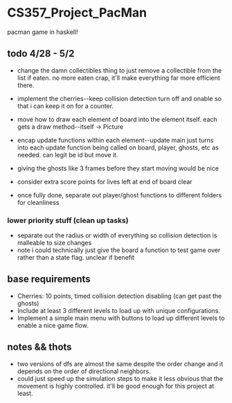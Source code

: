 # CS357_Project_PacMan
pacman game in haskell!


## todo 4/28 - 5/2
+ change the damn collectibles thing to just remove a collectible from the list if eaten. no more eaten crap, it'll make everything far more efficient there.

+ implement the cherries--keep collision detection turn off and onable so that i can keep it on for a counter.
+ move how to draw each element of board into the element itself. each gets a draw method--itself -> Picture
+ encap update functions within each element--update main just turns into each update function being called on board, player, ghosts, etc as needed. can legit be id but move it.
+ giving the ghosts like 3 frames before they start moving would be nice
+ consider extra score points for lives left at end of board clear

+ once fully done, separate out player/ghost functions to different folders for cleanliness

### lower priority stuff (clean up tasks)
+ separate out the radius or width of everything so collision detection is malleable to size changes
+ note i could technically just give the board a function to test game over rather than a state flag. unclear if benefit



## base requirements

+ Cherries: 10 points, timed collision detection disabling (can get past the
ghosts)
+ Include at least 3 different levels to load up with unique configurations.
+ Implement a simple main menu with buttons to load up different levels to enable a
nice game flow.

## notes && thots
+ two versions of dfs are almost the same despite the order change and it depends on the order of directional neighbors.
+ could just speed up the simulation steps to make it less obvious that the movement is highly controlled. it'll be good enough for this project at least.
